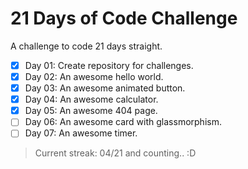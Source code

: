 # 21 Days of Code Challenge

A challenge to code 21 days straight.

- [x] Day 01: Create repository for challenges.
- [x] Day 02: An awesome hello world.
- [x] Day 03: An awesome animated button.
- [x] Day 04: An awesome calculator.
- [x] Day 05: An awesome 404 page.
- [ ] Day 06: An awesome card with glassmorphism.
- [ ] Day 07: An awesome timer.

> Current streak: 04/21 and counting.. :D
